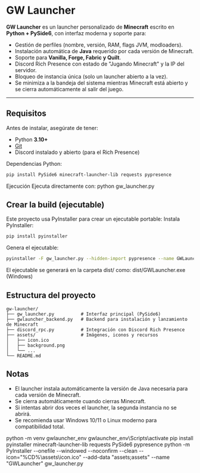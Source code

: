 # GW Launcher

**GW Launcher** es un launcher personalizado de **Minecraft** escrito en **Python + PySide6**, con interfaz moderna y soporte para:

- Gestión de perfiles (nombre, versión, RAM, flags JVM, modloaders).
- Instalación automática de **Java** requerido por cada versión de Minecraft.
- Soporte para **Vanilla, Forge, Fabric y Quilt**.
- Discord Rich Presence con estado de "Jugando Minecraft" y la IP del servidor.
- Bloqueo de instancia única (solo un launcher abierto a la vez).
- Se minimiza a la bandeja del sistema mientras Minecraft está abierto y se cierra automáticamente al salir del juego.

---

## Requisitos

Antes de instalar, asegúrate de tener:

- Python **3.10+**
- [Git](https://git-scm.com/downloads)
- Discord instalado y abierto (para el Rich Presence)

Dependencias Python:

```bash
pip install PySide6 minecraft-launcher-lib requests pypresence
```

Ejecución
Ejecuta directamente con: python gw_launcher.py

## Crear la build (ejecutable)
Este proyecto usa PyInstaller para crear un ejecutable portable:
Instala PyInstaller:
```bash
pip install pyinstaller
```

Genera el ejecutable:
```bash
pyinstaller -F gw_launcher.py --hidden-import pypresence --name GWLauncher --icon assets/icon.ico
```
El ejecutable se generará en la carpeta dist/ como:
dist/GWLauncher.exe   (Windows)

## Estructura del proyecto
```
gw-launcher/
├── gw_launcher.py          # Interfaz principal (PySide6)
├── gwlauncher_backend.py   # Backend para instalación y lanzamiento de Minecraft
├── discord_rpc.py          # Integración con Discord Rich Presence
├── assets/                 # Imágenes, iconos y recursos
│   ├── icon.ico
│   ├── background.png
│   └── ...
└── README.md
```
## Notas
- El launcher instala automáticamente la versión de Java necesaria para cada versión de Minecraft.
- Se cierra automáticamente cuando cierras Minecraft.
- Si intentas abrir dos veces el launcher, la segunda instancia no se abrirá.
- Se recomienda usar Windows 10/11 o Linux moderno para compatibilidad total.

python -m venv gwlauncher_env
gwlauncher_env\Scripts\activate
pip install pyinstaller minecraft-launcher-lib requests PySide6 pypresence
python -m PyInstaller --onefile --windowed --noconfirm --clean --icon="%CD%\assets\icon.ico" --add-data "assets;assets" --name "GWLauncher" gw_launcher.py
